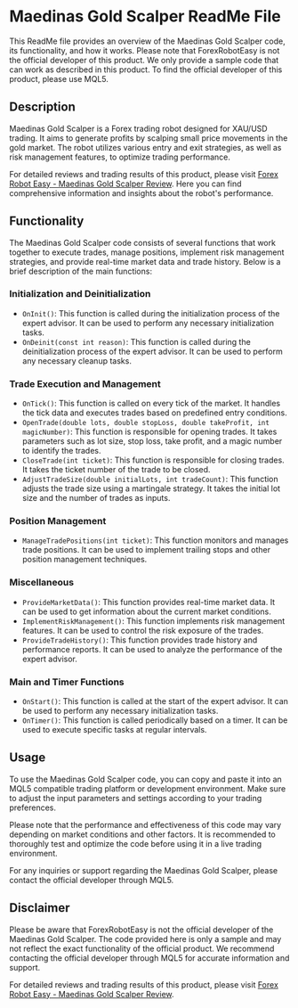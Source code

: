 # Maedinas Gold Scalper ReadMe File

This ReadMe file provides an overview of the Maedinas Gold Scalper code, its functionality, and how it works. Please note that ForexRobotEasy is not the official developer of this product. We only provide a sample code that can work as described in this product. To find the official developer of this product, please use MQL5.

## Description

Maedinas Gold Scalper is a Forex trading robot designed for XAU/USD trading. It aims to generate profits by scalping small price movements in the gold market. The robot utilizes various entry and exit strategies, as well as risk management features, to optimize trading performance.

For detailed reviews and trading results of this product, please visit [Forex Robot Easy - Maedinas Gold Scalper Review](https://forexroboteasy.com/forex-robot-review/maedinas-gold-scalper-review-expert-ea-for-xauusd-trading/). Here you can find comprehensive information and insights about the robot's performance.

## Functionality

The Maedinas Gold Scalper code consists of several functions that work together to execute trades, manage positions, implement risk management strategies, and provide real-time market data and trade history. Below is a brief description of the main functions:

### Initialization and Deinitialization

- `OnInit()`: This function is called during the initialization process of the expert advisor. It can be used to perform any necessary initialization tasks.
- `OnDeinit(const int reason)`: This function is called during the deinitialization process of the expert advisor. It can be used to perform any necessary cleanup tasks.

### Trade Execution and Management

- `OnTick()`: This function is called on every tick of the market. It handles the tick data and executes trades based on predefined entry conditions.
- `OpenTrade(double lots, double stopLoss, double takeProfit, int magicNumber)`: This function is responsible for opening trades. It takes parameters such as lot size, stop loss, take profit, and a magic number to identify the trades.
- `CloseTrade(int ticket)`: This function is responsible for closing trades. It takes the ticket number of the trade to be closed.
- `AdjustTradeSize(double initialLots, int tradeCount)`: This function adjusts the trade size using a martingale strategy. It takes the initial lot size and the number of trades as inputs.

### Position Management

- `ManageTradePositions(int ticket)`: This function monitors and manages trade positions. It can be used to implement trailing stops and other position management techniques.

### Miscellaneous

- `ProvideMarketData()`: This function provides real-time market data. It can be used to get information about the current market conditions.
- `ImplementRiskManagement()`: This function implements risk management features. It can be used to control the risk exposure of the trades.
- `ProvideTradeHistory()`: This function provides trade history and performance reports. It can be used to analyze the performance of the expert advisor.

### Main and Timer Functions

- `OnStart()`: This function is called at the start of the expert advisor. It can be used to perform any necessary initialization tasks.
- `OnTimer()`: This function is called periodically based on a timer. It can be used to execute specific tasks at regular intervals.

## Usage

To use the Maedinas Gold Scalper code, you can copy and paste it into an MQL5 compatible trading platform or development environment. Make sure to adjust the input parameters and settings according to your trading preferences.

Please note that the performance and effectiveness of this code may vary depending on market conditions and other factors. It is recommended to thoroughly test and optimize the code before using it in a live trading environment.

For any inquiries or support regarding the Maedinas Gold Scalper, please contact the official developer through MQL5.

## Disclaimer

Please be aware that ForexRobotEasy is not the official developer of the Maedinas Gold Scalper. The code provided here is only a sample and may not reflect the exact functionality of the official product. We recommend contacting the official developer through MQL5 for accurate information and support.

For detailed reviews and trading results of this product, please visit [Forex Robot Easy - Maedinas Gold Scalper Review](https://forexroboteasy.com/forex-robot-review/maedinas-gold-scalper-review-expert-ea-for-xauusd-trading/).
